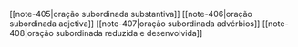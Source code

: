 [[note-405|oração subordinada substantiva]]
[[note-406|oração subordinada adjetiva]]
[[note-407|oração subordinada advérbios]]
[[note-408|oração subordinada reduzida e desenvolvida]]
